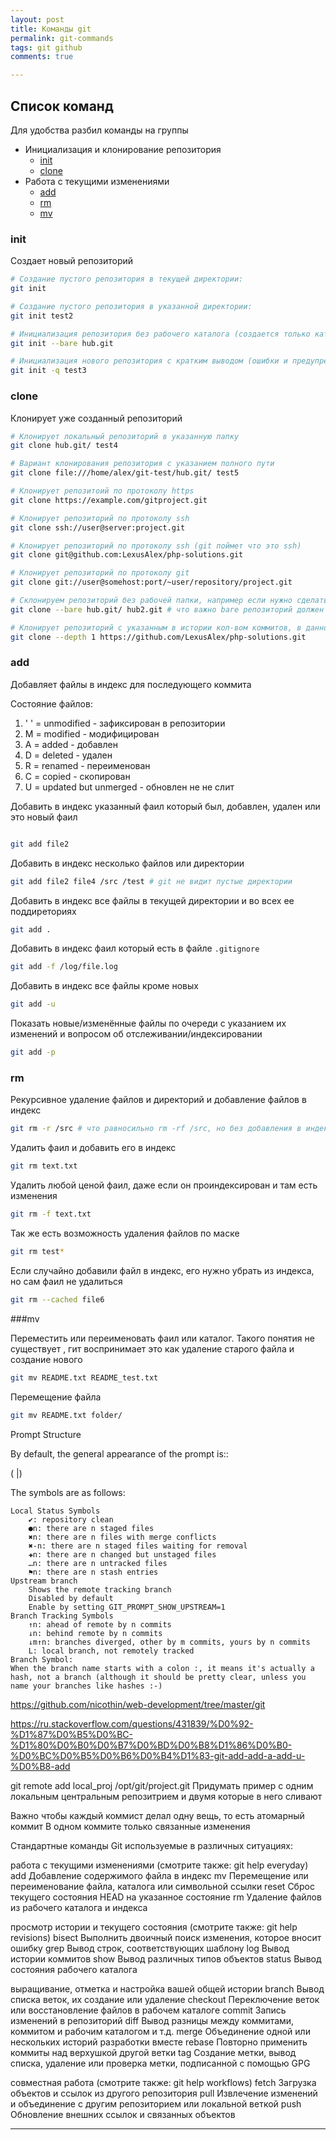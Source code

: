 ```yaml
--- 
layout: post 
title: Команды git
permalink: git-commands
tags: git github
comments: true

---
```


## Список команд

Для удобства разбил команды на группы

- Инициализация и клонирование репозитория
    - [init](#init)
    - [clone](#clone)
- Работа с текущими изменениями
    - [add](#add)
    - [rm](#rm)
    - [mv](#mv)

### init

Создает новый репозиторий

~~~bash
# Создание пустого репозитория в текущей директории:
git init

# Создание пустого репозитория в указанной директории:
git init test2

# Инициализация репозитория без рабочего каталога (создается только каталог .git):
git init --bare hub.git

# Инициализация нового репозитория с кратким выводом (ошибки и предупреждения)
git init -q test3
~~~

### clone

Клонирует уже созданный репозиторий

~~~bash
# Клонирует локальный репозиторий в указанную папку
git clone hub.git/ test4

# Вариант клонирования репозитория с указанием полного пути
git clone file:///home/alex/git-test/hub.git/ test5

# Клонирует репозитоий по протоколу https
git clone https://example.com/gitproject.git

# Клонирует репозиторий по протоколу ssh
git clone ssh://user@server:project.git

# Клонирует репозиторий по протоколу ssh (git поймет что это ssh)
git clone git@github.com:LexusAlex/php-solutions.git

# Клонирует репозиторий по протоколу git
git clone git://user@somehost:port/~user/repository/project.git

# Склонируем репозиторий без рабочей папки, например если нужно сделать копию оригинального репозитория
git clone --bare hub.git/ hub2.git # что важно bare репозиторий должен имень расширение .git

# Клонирует репозиторий с указанным в истории кол-вом коммитов, в данном случае в истории будет только последний коммит
git clone --depth 1 https://github.com/LexusAlex/php-solutions.git
~~~

### add

Добавляет файлы в индекс для последующего коммита

Состояние файлов:

1. ' ' = unmodified - зафиксирован в репозитории
2.   M = modified - модифицирован
3.   A = added - добавлен
4.   D = deleted - удален
5.   R = renamed - переименован
6.   C = copied - скопирован
7.   U = updated but unmerged - обновлен не не слит


Добавить в индекс указанный фаил который был, добавлен, удален или это новый фаил

~~~bash

git add file2
~~~

Добавить в индекс несколько файлов или директории

~~~bash
git add file2 file4 /src /test # git не видит пустые директории
~~~

Добавить в индекс все файлы в текущей директории и во всех ее поддиреториях

~~~bash
git add .
~~~

Добавить в индекс фаил который есть в файле `.gitignore`

~~~bash
git add -f /log/file.log
~~~

Добавить в индекс все файлы кроме новых

~~~bash
git add -u
~~~

Показать новые/изменённые файлы по очереди с указанием их изменений и вопросом об отслеживании/индексировании

~~~bash
git add -p
~~~

### rm

Рекурсивное удаление файлов и директорий и добавление файлов в индекс

~~~bash
git rm -r /src # что равносильно rm -rf /src, но без добавления в индекс
~~~

Удалить фаил и добавить его в индекс

~~~bash
git rm text.txt 
~~~

Удалить любой ценой фаил, даже если он проиндексирован и там есть изменения

~~~bash
git rm -f text.txt
~~~

Так же есть возможность удаления файлов по маске

~~~bash
git rm test*
~~~

Если случайно добавили файл в индекс, его нужно убрать из индекса, но сам фаил не удалиться

~~~bash
git rm --cached file6
~~~


###mv

Переместить или переименовать фаил или каталог. Такого понятия не существует , гит воспринимает это как удаление старого
файла и создание нового

~~~bash
git mv README.txt README_test.txt
~~~

Перемещение файла

~~~bash
git mv README.txt folder/
~~~






Prompt Structure

By default, the general appearance of the prompt is::

(<branch> <upstream branch> <branch tracking>|<local status>)

The symbols are as follows:

    Local Status Symbols
        ✔: repository clean
        ●n: there are n staged files
        ✖n: there are n files with merge conflicts
        ✖-n: there are n staged files waiting for removal
        ✚n: there are n changed but unstaged files
        …n: there are n untracked files
        ⚑n: there are n stash entries
    Upstream branch
        Shows the remote tracking branch
        Disabled by default
        Enable by setting GIT_PROMPT_SHOW_UPSTREAM=1
    Branch Tracking Symbols
        ↑n: ahead of remote by n commits
        ↓n: behind remote by n commits
        ↓m↑n: branches diverged, other by m commits, yours by n commits
        L: local branch, not remotely tracked
    Branch Symbol:
    When the branch name starts with a colon :, it means it's actually a hash, not a branch (although it should be pretty clear, unless you name your branches like hashes :-)



https://github.com/nicothin/web-development/tree/master/git


https://ru.stackoverflow.com/questions/431839/%D0%92-%D1%87%D0%B5%D0%BC-%D1%80%D0%B0%D0%B7%D0%BD%D0%B8%D1%86%D0%B0-%D0%BC%D0%B5%D0%B6%D0%B4%D1%83-git-add-add-a-add-u-%D0%B8-add

git remote add local_proj /opt/git/project.git
Придумать пример с одним локальным центральным репозитрием и двумя которые в него сливают

Важно чтобы каждый коммист делал одну вещь, то есть атомарный коммит
В одном коммите только связанные изменения

Стандартные команды Git используемые в различных ситуациях:


работа с текущими изменениями (смотрите также: git help everyday)
   add        Добавление содержимого файла в индекс
   mv         Перемещение или переименование файла, каталога или символьной ссылки
   reset      Сброс текущего состояния HEAD на указанное состояние
   rm         Удаление файлов из рабочего каталога и индекса

просмотр истории и текущего состояния (смотрите также: git help revisions)
   bisect     Выполнить двоичный поиск изменения, которое вносит ошибку
   grep       Вывод строк, соответствующих шаблону
   log        Вывод истории коммитов
   show       Вывод различных типов объектов
   status     Вывод состояния рабочего каталога

выращивание, отметка и настройка вашей общей истории
   branch     Вывод списка веток,  их создание или удаление
   checkout   Переключение веток или восстановление файлов в рабочем каталоге
   commit     Запись изменений в репозиторий
   diff       Вывод разницы между коммитами, коммитом и рабочим каталогом и т.д.
   merge      Объединение одной или нескольких историй разработки вместе
   rebase     Повторно применить коммиты над верхушкой другой ветки
   tag        Создание метки, вывод списка, удаление или проверка метки, подписанной с помощью GPG

совместная работа (смотрите также: git help workflows)
   fetch      Загрузка объектов и ссылок из другого репозитория
   pull       Извлечение изменений и объединение с другим репозиторием или локальной веткой
   push       Обновление внешних ссылок и связанных объектов

----

